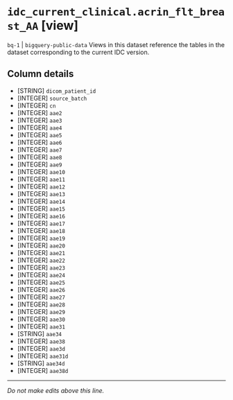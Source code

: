 # `idc_current_clinical.acrin_flt_breast_AA` [view]
`bq-1` | `bigquery-public-data`
Views in this dataset reference the tables in the dataset corresponding to the current IDC version.

## Column details
* [STRING]    `dicom_patient_id`
* [INTEGER]   `source_batch`
* [INTEGER]   `cn`
* [INTEGER]   `aae2`
* [INTEGER]   `aae3`
* [INTEGER]   `aae4`
* [INTEGER]   `aae5`
* [INTEGER]   `aae6`
* [INTEGER]   `aae7`
* [INTEGER]   `aae8`
* [INTEGER]   `aae9`
* [INTEGER]   `aae10`
* [INTEGER]   `aae11`
* [INTEGER]   `aae12`
* [INTEGER]   `aae13`
* [INTEGER]   `aae14`
* [INTEGER]   `aae15`
* [INTEGER]   `aae16`
* [INTEGER]   `aae17`
* [INTEGER]   `aae18`
* [INTEGER]   `aae19`
* [INTEGER]   `aae20`
* [INTEGER]   `aae21`
* [INTEGER]   `aae22`
* [INTEGER]   `aae23`
* [INTEGER]   `aae24`
* [INTEGER]   `aae25`
* [INTEGER]   `aae26`
* [INTEGER]   `aae27`
* [INTEGER]   `aae28`
* [INTEGER]   `aae29`
* [INTEGER]   `aae30`
* [INTEGER]   `aae31`
* [STRING]    `aae34`
* [INTEGER]   `aae38`
* [INTEGER]   `aae3d`
* [INTEGER]   `aae31d`
* [STRING]    `aae34d`
* [INTEGER]   `aae38d`

-------------------------------------------------------------------------------
*Do not make edits above this line.*
